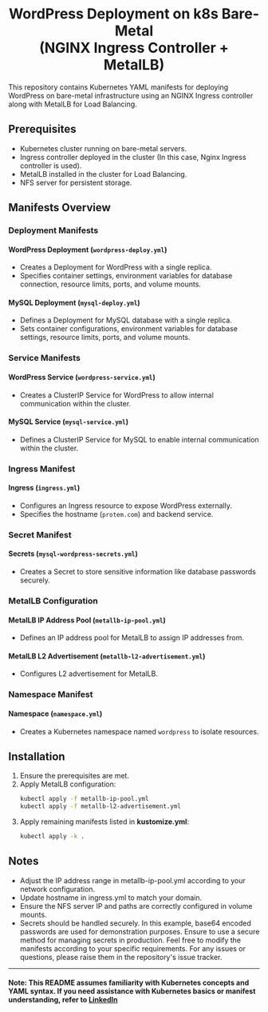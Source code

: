 <h1 align="center">
  WordPress Deployment on k8s Bare-Metal <br>(NGINX Ingress Controller + MetalLB)
</h1>
This repository contains Kubernetes YAML manifests for deploying WordPress on bare-metal infrastructure using an NGINX Ingress controller along with MetalLB for Load Balancing.


## Prerequisites

- Kubernetes cluster running on bare-metal servers.
- Ingress controller deployed in the cluster (In this case, Nginx Ingress controller is used).
- MetalLB installed in the cluster for Load Balancing.
- NFS server for persistent storage.

## Manifests Overview

### Deployment Manifests

#### WordPress Deployment (`wordpress-deploy.yml`)
- Creates a Deployment for WordPress with a single replica.
- Specifies container settings, environment variables for database connection, resource limits, ports, and volume mounts.

#### MySQL Deployment (`mysql-deploy.yml`)
- Defines a Deployment for MySQL database with a single replica.
- Sets container configurations, environment variables for database settings, resource limits, ports, and volume mounts.

### Service Manifests

#### WordPress Service (`wordpress-service.yml`)
- Creates a ClusterIP Service for WordPress to allow internal communication within the cluster.

#### MySQL Service (`mysql-service.yml`)
- Defines a ClusterIP Service for MySQL to enable internal communication within the cluster.

### Ingress Manifest

#### Ingress (`ingress.yml`)
- Configures an Ingress resource to expose WordPress externally.
- Specifies the hostname (`protem.com`) and backend service.

### Secret Manifest

#### Secrets (`mysql-wordpress-secrets.yml`)
- Creates a Secret to store sensitive information like database passwords securely.

### MetalLB Configuration

#### MetalLB IP Address Pool (`metallb-ip-pool.yml`)
- Defines an IP address pool for MetalLB to assign IP addresses from.

#### MetalLB L2 Advertisement (`metallb-l2-advertisement.yml`)
- Configures L2 advertisement for MetalLB.

### Namespace Manifest

#### Namespace (`namespace.yml`)
- Creates a Kubernetes namespace named `wordpress` to isolate resources.

## Installation

1. Ensure the prerequisites are met.
2. Apply MetalLB configuration:
   ```bash
   kubectl apply -f metallb-ip-pool.yml
   kubectl apply -f metallb-l2-advertisement.yml
3. Apply remaining manifests listed in **kustomize.yml**:
   ```bash
   kubectl apply -k .

## Notes
- Adjust the IP address range in metallb-ip-pool.yml according to your network configuration.
- Update hostname in ingress.yml to match your domain.
- Ensure the NFS server IP and paths are correctly configured in volume mounts.
- Secrets should be handled securely. In this example, base64 encoded passwords are used for demonstration purposes. Ensure to use a secure method for managing secrets in production.
Feel free to modify the manifests according to your specific requirements.
For any issues or questions, please raise them in the repository's issue tracker.
---
#### Note: This README assumes familiarity with Kubernetes concepts and YAML syntax. If you need assistance with Kubernetes basics or manifest understanding, refer to [LinkedIn](https://www.linkedin.com/in/jean-luc-mpande-75981a23b/)
